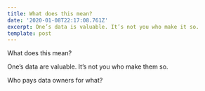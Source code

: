 ```yaml
---
title: What does this mean?
date: '2020-01-08T22:17:08.761Z'
excerpt: One’s data is valuable. It’s not you who make it so.
template: post
---
```

What does this mean?

One’s data are valuable. It’s not you who make them so.

Who pays data owners for what?
